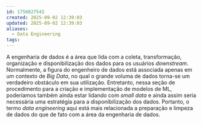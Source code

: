 ```yaml
---
id: 1756827543
created: 2025-09-02 12:39:03
updated: 2025-09-02 12:39:03
aliases:
  - Data Engineering
tags:
---
```

A engenharia de dados é a área que lida com a coleta, transformação, organização e disponibilização dos dados para os usuários *downstream*. Normalmente, a figura do engenheiro de dados está associada apenas em um contexto de *Big Data*, no qual o grande voluma de dados torna-se um verdadeiro obstáculo em sua utilização.
Entretanto, nessa seção de procedimento para a criação e implementação de modelos de ML, poderíamos também ainda estar lidando com *small data* e ainda assim seria necessária uma estratégia para a disponibilização dos dados. Portanto, o termo *data engineering* aqui está mais relacionada a preparação e limpeza de dados do que de fato com a área da engenharia de dados.